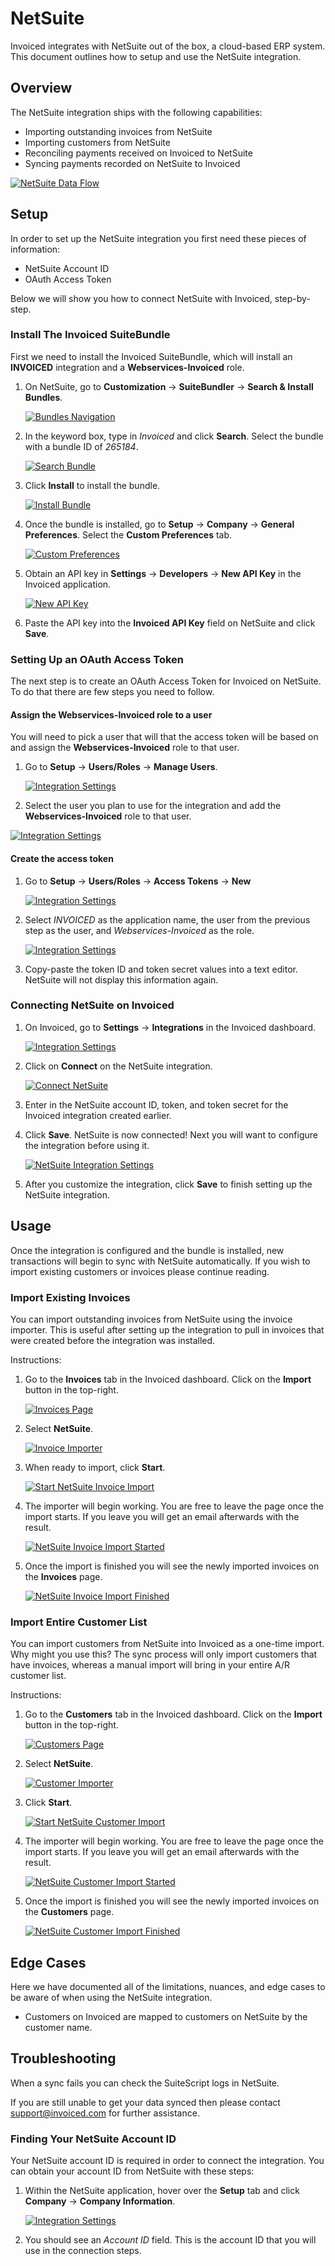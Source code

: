 # NetSuite

Invoiced integrates with NetSuite out of the box, a cloud-based ERP system. This document outlines how to setup and use the NetSuite integration.

## Overview

The NetSuite integration ships with the following capabilities:

- Importing outstanding invoices from NetSuite
- Importing customers from NetSuite
- Reconciling payments received on Invoiced to NetSuite
- Syncing payments recorded on NetSuite to Invoiced

[![NetSuite Data Flow](../img/netsuite-object-mapping.png)](../img/netsuite-object-mapping.png)

## Setup

In order to set up the NetSuite integration you first need these pieces of information:
- NetSuite Account ID
- OAuth Access Token

Below we will show you how to connect NetSuite with Invoiced, step-by-step.

### Install The Invoiced SuiteBundle
First we need to install the Invoiced SuiteBundle, which will install an **INVOICED** integration and a **Webservices-Invoiced** role.

1. On NetSuite, go to **Customization** &rarr; **SuiteBundler** &rarr; **Search & Install Bundles**.

   [![Bundles Navigation](../img/netsuite-suite-bundle.png)](../img/netsuite-suite-bundle.png)

2. In the keyword box, type in *Invoiced* and click **Search**.  Select the bundle with a bundle ID of *265184*.
 
   [![Search Bundle](../img/netsuite-choose-invoiced.png)](../img/netsuite-choose-invoiced.png)

3. Click **Install** to install the bundle.

   [![Install Bundle](../img/netsuite-bundle-install.png)](../img/netsuite-bundle-install.png)

4. Once the bundle is installed, go to **Setup** &rarr; **Company** &rarr; **General Preferences**. Select the **Custom Preferences** tab.

   [![Custom Preferences](../img/netsuite-custom-preferences.png)](../img/netsuite-custom-preferences.png)

5. Obtain an API key in **Settings** &rarr; **Developers** &rarr; **New API Key** in the Invoiced application.

   [![New API Key](../img/netsuite-new-api-key.png)](../img/netsuite-new-api-key.png)

6. Paste the API key into the **Invoiced API Key** field on NetSuite and click **Save**.

### Setting Up an OAuth Access Token

The next step is to create an OAuth Access Token for Invoiced on NetSuite. To do that there are few steps you need to follow.

#### Assign the Webservices-Invoiced role to a user

You will need to pick a user that will that the access token will be based on and assign the **Webservices-Invoiced** role to that user.

1. Go to **Setup** &rarr; **Users/Roles** &rarr; **Manage Users**.

   [![Integration Settings](../img/netsuite-manage-users.png)](../img/netsuite-manage-users.png)

2.  Select the user you plan to use for the integration and add the **Webservices-Invoiced** role to that user.

   [![Integration Settings](../img/netsuite-user-add-webservices.png)](../img/netsuite-user-add-webservices.png)

#### Create the access token

1. Go to **Setup** &rarr; **Users/Roles** &rarr; **Access Tokens** &rarr; **New**

   [![Integration Settings](../img/netsuite-create-accesstoken.png)](../img/netsuite-create-accesstoken.png)

2. Select *INVOICED* as the application name, the user from the previous step as the user, and *Webservices-Invoiced* as the role.

   [![Integration Settings](../img/netsuite-add-access-token.png)](../img/netsuite-add-access-token.png)

3. Copy-paste the token ID and token secret values into a text editor. NetSuite will not display this information again.

### Connecting NetSuite on Invoiced

1. On Invoiced, go to **Settings** &rarr; **Integrations** in the Invoiced dashboard.

   [![Integration Settings](../img/integration-settings.png)](../img/integration-settings.png)

2. Click on **Connect** on the NetSuite integration.

   [![Connect NetSuite](../img/connect-netsuite.png)](../img/connect-netsuite.png)

3. Enter in the NetSuite account ID, token, and token secret for the Invoiced integration created earlier.

4. Click **Save**. NetSuite is now connected! Next you will want to configure the integration before using it.

   [![NetSuite Integration Settings](../img/netsuite-integration-settings.png)](../img/netsuite-integration-settings.png)

5. After you customize the integration, click **Save** to finish setting up the NetSuite integration.

## Usage

Once the integration is configured and the bundle is installed, new transactions will begin to sync with NetSuite automatically. If you wish to import existing customers or invoices please continue reading.

### Import Existing Invoices

You can import outstanding invoices from NetSuite using the invoice importer. This is useful after setting up the integration to pull in invoices that were created before the integration was installed.

Instructions:

1. Go to the **Invoices** tab in the Invoiced dashboard. Click on the **Import** button in the top-right.

   [![Invoices Page](../img/invoices-header.png)](../img/invoices-header.png)

2. Select **NetSuite**.

   [![Invoice Importer](../img/invoice-importer.png)](../img/invoice-importer.png)

3. When ready to import, click **Start**.

   [![Start NetSuite Invoice Import](../img/netsuite-invoice-importer-options.png)](../img/netsuite-invoice-importer-options.png)

4. The importer will begin working. You are free to leave the page once the import starts. If you leave you will get an email afterwards with the result.

   [![NetSuite Invoice Import Started](../img/netsuite-invoice-importer-pending.png)](../img/netsuite-invoice-importer-pending.png)

5. Once the import is finished you will see the newly imported invoices on the **Invoices** page.

   [![NetSuite Invoice Import Finished](../img/netsuite-invoice-importer-finished.png)](../img/netsuite-invoice-importer-finished.png)

### Import Entire Customer List

You can import customers from NetSuite into Invoiced as a one-time import. Why might you use this? The sync process will only import customers that have invoices, whereas a manual import will bring in your entire A/R customer list.

Instructions:

1. Go to the **Customers** tab in the Invoiced dashboard. Click on the **Import** button in the top-right.

   [![Customers Page](../img/customers-header.png)](../img/customers-header.png)

2. Select **NetSuite**.

   [![Customer Importer](../img/customer-importer.png)](../img/customer-importer.png)

3. Click **Start**.

   [![Start NetSuite Customer Import](../img/netsuite-customer-importer.png)](../img/netsuite-customer-importer.png)

4. The importer will begin working. You are free to leave the page once the import starts. If you leave you will get an email afterwards with the result.

   [![NetSuite Customer Import Started](../img/netsuite-customer-importer-pending.png)](../img/netsuite-customer-importer-pending.png)

5. Once the import is finished you will see the newly imported invoices on the **Customers** page.

   [![NetSuite Customer Import Finished](../img/netsuite-customer-importer-finished.png)](../img/netsuite-customer-importer-finished.png)

## Edge Cases

Here we have documented all of the limitations, nuances, and edge cases to be aware of when using the NetSuite integration.

- Customers on Invoiced are mapped to customers on NetSuite by the customer name.

## Troubleshooting

When a sync fails you can check the SuiteScript logs in NetSuite.

If you are still unable to get your data synced then please contact [support@invoiced.com](mailto:support@invoiced.com) for further assistance.

### Finding Your NetSuite Account ID

Your NetSuite account ID is required in order to connect the integration. You can obtain your account ID from NetSuite with these steps:

1. Within the NetSuite application, hover over the **Setup** tab and click **Company** &rarr; **Company Information**.

   [![Integration Settings](../img/netsuite-account-id.png)](../img/netsuite-account-id.png)

2. You should see an *Account ID* field. This is the account ID that you will use in the connection steps.